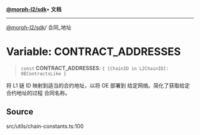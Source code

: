 [**@morph-l2/sdk**](../globals.md)• **文档**

***

[@morph-l2/sdk](../globals.md)/ 合同\_地址

# Variable: CONTRACT\_ADDRESSES

>`const` **CONTRACT\_ADDRESSES**: `{ [ChainID in L2ChainID]: OEContractsLike }`

将 L1 链 ID 映射到适当的合约地址，以将 OE 部署到
给定网络。简化了获取给定合约地址的过程
合同名称。

## Source

src/utils/chain-constants.ts:100
